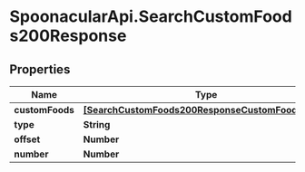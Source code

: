 # SpoonacularApi.SearchCustomFoods200Response

## Properties

Name | Type | Description | Notes
------------ | ------------- | ------------- | -------------
**customFoods** | [**[SearchCustomFoods200ResponseCustomFoodsInner]**](SearchCustomFoods200ResponseCustomFoodsInner.md) |  | 
**type** | **String** |  | 
**offset** | **Number** |  | 
**number** | **Number** |  | 


